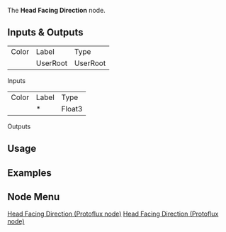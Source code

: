 <languages></languages> <translate> The **Head Facing Direction** node.

## Inputs & Outputs

|       |          |          |
|-------|----------|----------|
| Color | Label    | Type     |
|       | UserRoot | UserRoot |

Inputs

|       |       |        |
|-------|-------|--------|
| Color | Label | Type   |
|       | \*    | Float3 |

Outputs

## Usage

## Examples

## Node Menu

</translate>

[Head Facing Direction (Protoflux
node)](Category:Protoflux{{#translation:}} "wikilink") [Head Facing
Direction (Protoflux
node)](Category:Protoflux:Users:User_Root{{#translation:}} "wikilink")